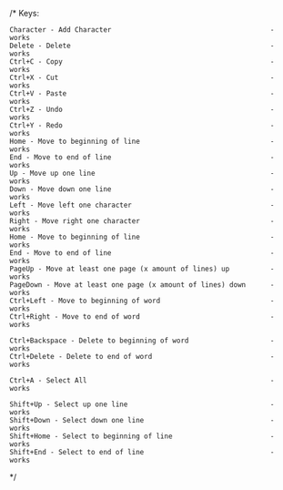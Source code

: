 /*
Keys:

	Character - Add Character										- works 
	Delete - Delete 												- works 
	Ctrl+C - Copy													- works
	Ctrl+X - Cut													- works 
	Ctrl+V - Paste													- works 
	Ctrl+Z - Undo													- works
	Ctrl+Y - Redo													- works
	Home - Move to beginning of line								- works
	End - Move to end of line										- works
	Up - Move up one line											- works
	Down - Move down one line										- works
	Left - Move left one character									- works
	Right - Move right one character								- works
	Home - Move to beginning of line								- works
	End - Move to end of line										- works
	PageUp - Move at least one page (x amount of lines) up			- works
	PageDown - Move at least one page (x amount of lines) down		- works
	Ctrl+Left - Move to beginning of word 							- works
	Ctrl+Right - Move to end of word 								- works

	Ctrl+Backspace - Delete to beginning of word					- works
	Ctrl+Delete - Delete to end of word								- works 

	Ctrl+A - Select All												- works

	Shift+Up - Select up one line									- works
	Shift+Down - Select down one line								- works
	Shift+Home - Select to beginning of line						- works
	Shift+End - Select to end of line								- works
*/
